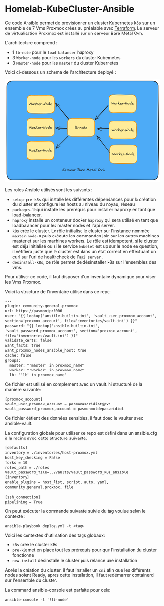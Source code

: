 # Homelab-KubeCluster-Ansible

Ce code Ansible permet de provisionner un cluster Kubernetes k8s sur un ensemble de 7 Vms Proxmox crées au préalable avec [Terraform](https://gitlab.com/naim.assoum/homelab-provisionning). Le serveur de virtualisation Proxmox est installé sur un serveur Bare Metal Ovh.


L'architecture comprend :
* 1 `lb-node` pour le `load balancer` haproxy
* 3 `Worker-node` pour les `workers` du cluster Kubernetes
* 3 `Master-node` pour les `master` du cluster Kubernetes

Voici ci-dessous un schéma de l'architecture deployé :

![schema](schema-archi-cluster.png "schema")

Les roles Ansible utilisés sont les suivants :
* `setup-pre-k8s` qui installe les différentes dépendances pour la création du cluster et configure les hosts au niveau du noyau, réseau
* `packages-lb`qui installe les preréquis pour installer haproxy en tant que load-balancer.
* `haproxy` installe un conteneur docker `haproxy` qui sera utilisé en tant que loadbalancer pour les master nodes et l'api server.
* `k8s` crée le cluster. Le rôle initialise le cluster sur l'instance nommée `master-node-0` puis exécute les commandes join sur les autres machines master et sur les machines workers. Le rôle est idempotent, si le cluster est déjà initialisé ou si le service `kubelet` est up sur le node en question, il véfifiera juste que le cluster est dans un état correct en effectuant un curl sur l'url de healthcheck de l'`api server` .
* `desinstall-k8s`, ce rôle permet de désinstaller k8s sur l'ensembles des vms.

Pour utiliser ce code, il faut disposer d'un inventaire dynamique pour viser les Vms Proxmox.

Voici la structure de l'inventaire utilisé dans ce repo:

```
---
plugin: community.general.proxmox
url: https://pasmonip:8006
user: "{{ lookup('ansible.builtin.ini', 'vault_user_proxmox_account', section='proxmox_account', file='inventories/vault.ini') }}"
password: "{{ lookup('ansible.builtin.ini', 'vault_password_proxmox_account', section='proxmox_account', file='inventories/vault.ini') }}"
validate_certs: false
want_facts: true
want_proxmox_nodes_ansible_host: true
cache: false
groups:
  master: "'master' in proxmox_name"
  worker: "'worker' in proxmox_name"
  lb: "'lb' in proxmox_name"
```

Ce fichier est utilisé en complement avec un vault.ini structuré de la manière suivante:

```
[proxmox_account]
vault_user_proxmox_account = pasmonuseridiot@pve
vault_password_proxmox_account = pasmonmotdepasseidiot
```

Ce fichier détient des données sensibles, il faut donc le vaulter avec ansible-vault. 

La configuration globale pour utiliser ce repo est défini dans un ansible.cfg à la racine avec cette structure suivante:

```
[defaults]
inventory = ./inventories/host-proxmox.yml
host_key_checking = False
forks = 10
roles_path = ./roles
vault_password_file=../vaults/vault_password_k8s_ansible
[inventory]
enable_plugins = host_list, script, auto, yaml, community.general.proxmox, file

[ssh_connection]
pipelining = True
```


On peut exécuter la commande suivante suivie du tag voulue selon le contexte :
```
ansible-playbook deploy.yml -t <tag>
```

Voici les contextes d'utilisation des tags globaux:
* `k8s` crée le cluster k8s
* `pre-k8s`met en place tout les prérequis pour que l'installation du cluster fonctionne
* `new-install` désinstalle le cluster puis relance une installation


Après la création du cluster, il faut installer un `cni` afin que les différents nodes soient Ready, après cette installation, il faut redémarrer containerd sur l'ensemble du cluster.

La command ansible-console est parfaite pour cela:
```
ansible-console -l '!lb-node'
```